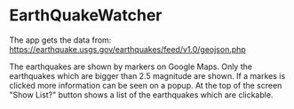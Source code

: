 # EarthQuakeWatcher

The app gets the data from: https://earthquake.usgs.gov/earthquakes/feed/v1.0/geojson.php

The earthquakes are shown by markers on Google Maps. Only the earthquakes which are bigger than 2.5 magnitude are shown. 
If a markes is clicked more information can be seen on a popup. At the top of the screen "Show List?" button shows a 
list of the earthquakes which are clickable. 
